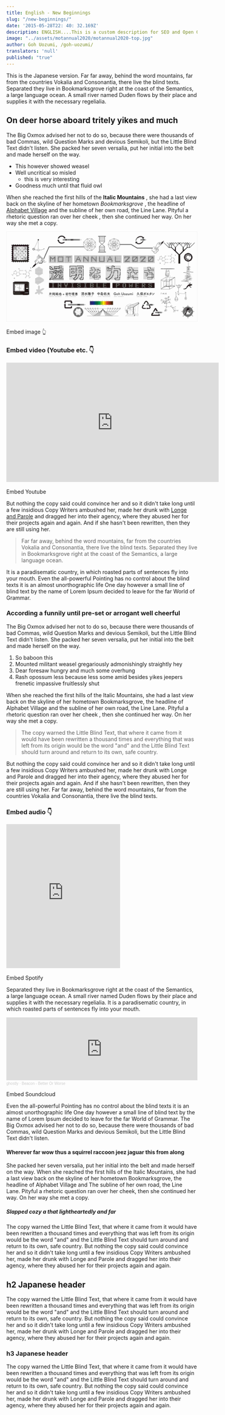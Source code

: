 ```yaml
---
title: English - New Beginnings
slug: "/new-beginnings/"
date: '2015-05-28T22: 40: 32.169Z'
description: ENGLISH....This is a custom description for SEO and Open Graph purposes, rather than the default generated excerpt. Simply add a description field to the front matter.
image: "../assets/motannual2020/motannual2020-top.jpg"
author: Goh Uozumi, /goh-uozumi/
translators: 'null'
published: "true"
---
```


This is the Japanese version. Far far away, behind the word mountains, far from the countries Vokalia and Consonantia, there live the blind texts. Separated they live in Bookmarksgrove right at the coast of the Semantics, a large language ocean. A small river named Duden flows by their place and supplies it with the necessary regelialia.

## On deer horse aboard tritely yikes and much

The Big Oxmox advised her not to do so, because there were thousands of bad Commas, wild Question Marks and devious Semikoli, but the Little Blind Text didn't listen. She packed her seven versalia, put her initial into the belt and made herself on the way.

- This however showed weasel
- Well uncritical so misled
    - this is very interesting
- Goodness much until that fluid owl

When she reached the first hills of the **Italic Mountains** , she had a last view back on the skyline of her hometown *Bookmarksgrove* , the headline of [Alphabet Village](http://google.com) and the subline of her own road, the Line Lane. Pityful a rhetoric question ran over her cheek , then she continued her way. On her way she met a copy.

![Main Visual](../assets/motannual2020/motannual2020-top.jpg "Caption here")

Embed image 👆

### Embed video (Youtube etc. 👇

<iframe width="560" height="315" src="https://www.youtube.com/embed/E3d2mSpk1yg" frameborder="0" allow="accelerometer; autoplay; clipboard-write; encrypted-media; gyroscope; picture-in-picture" allowfullscreen=""></iframe>

Embed Youtube

But nothing the copy said could convince her and so it didn't take long until a few insidious Copy Writers ambushed her, made her drunk with [Longe and Parole](http://google.com) and dragged her into their agency, where they abused her for their projects again and again. And if she hasn't been rewritten, then they are still using her.

> Far far away, behind the word mountains, far from the countries Vokalia and Consonantia, there live the blind texts. Separated they live in Bookmarksgrove right at the coast of the Semantics, a large language ocean.

It is a paradisematic country, in which roasted parts of sentences fly into your mouth. Even the all-powerful Pointing has no control about the blind texts it is an almost unorthographic life One day however a small line of blind text by the name of Lorem Ipsum decided to leave for the far World of Grammar.

### According a funnily until pre-set or arrogant well cheerful

The Big Oxmox advised her not to do so, because there were thousands of bad Commas, wild Question Marks and devious Semikoli, but the Little Blind Text didn't listen. She packed her seven versalia, put her initial into the belt and made herself on the way.

1. So baboon this
2. Mounted militant weasel gregariously admonishingly straightly hey
3. Dear foresaw hungry and much some overhung
4. Rash opossum less because less some amid besides yikes jeepers frenetic impassive fruitlessly shut

When she reached the first hills of the Italic Mountains, she had a last view back on the skyline of her hometown Bookmarksgrove, the headline of Alphabet Village and the subline of her own road, the Line Lane. Pityful a rhetoric question ran over her cheek , then she continued her way. On her way she met a copy.

> The copy warned the Little Blind Text, that where it came from it would have been rewritten a thousand times and everything that was left from its origin would be the word "and" and the Little Blind Text should turn around and return to its own, safe country.

But nothing the copy said could convince her and so it didn't take long until a few insidious Copy Writers ambushed her, made her drunk with Longe and Parole and dragged her into their agency, where they abused her for their projects again and again. And if she hasn't been rewritten, then they are still using her. Far far away, behind the word mountains, far from the countries Vokalia and Consonantia, there live the blind texts.

### Embed audio 👇

<iframe src="https://open.spotify.com/embed/track/2O7heTmxheKOe1T0jNBPd1" width="300" height="380" frameborder="0" allowtransparency="true" allow="encrypted-media"></iframe>

Embed Spotify

Separated they live in Bookmarksgrove right at the coast of the Semantics, a large language ocean. A small river named Duden flows by their place and supplies it with the necessary regelialia. It is a paradisematic country, in which roasted parts of sentences fly into your mouth.

<iframe width="100%" height="166" scrolling="no" frameborder="no" allow="autoplay" src="https://w.soundcloud.com/player/?url=https%3A//api.soundcloud.com/tracks/244475642&amp;color=%23ff5500&amp;auto_play=false&amp;hide_related=false&amp;show_comments=true&amp;show_user=true&amp;show_reposts=false&amp;show_teaser=true"></iframe><div style="font-size: 10px; color: #cccccc;line-break: anywhere;word-break: normal;overflow: hidden;white-space: nowrap;text-overflow: ellipsis; font-family: Interstate,Lucida Grande,Lucida Sans Unicode,Lucida Sans,Garuda,Verdana,Tahoma,sans-serif;font-weight: 100;">
<a href="https://soundcloud.com/ghostly" title="ghostly" target="_blank" style="color: #cccccc; text-decoration: none;">ghostly</a> · <a href="https://soundcloud.com/ghostly/beacon-better-or-worse-1" title="Beacon - Better Or Worse" target="_blank" style="color: #cccccc; text-decoration: none;">Beacon - Better Or Worse</a>
</div>

Embed Soundcloud

Even the all-powerful Pointing has no control about the blind texts it is an almost unorthographic life One day however a small line of blind text by the name of Lorem Ipsum decided to leave for the far World of Grammar. The Big Oxmox advised her not to do so, because there were thousands of bad Commas, wild Question Marks and devious Semikoli, but the Little Blind Text didn't listen.

#### Wherever far wow thus a squirrel raccoon jeez jaguar this from along

She packed her seven versalia, put her initial into the belt and made herself on the way. When she reached the first hills of the Italic Mountains, she had a last view back on the skyline of her hometown Bookmarksgrove, the headline of Alphabet Village and The subline of her own road, the Line Lane. Pityful a rhetoric question ran over her cheek, then she continued her way. On her way she met a copy.

##### Slapped cozy a that lightheartedly and far

The copy warned the Little Blind Text, that where it came from it would have been rewritten a thousand times and everything that was left from its origin would be the word "and" and the Little Blind Text should turn around and return to its own, safe country. But nothing the copy said could convince her and so it didn't take long until a few insidious Copy Writers ambushed her, made her drunk with Longe and Parole and dragged her into their agency, where they abused her for their projects again and again.

## h2 Japanese header

The copy warned the Little Blind Text, that where it came from it would have been rewritten a thousand times and everything that was left from its origin would be the word "and" and the Little Blind Text should turn around and return to its own, safe country. But nothing the copy said could convince her and so it didn't take long until a few insidious Copy Writers ambushed her, made her drunk with Longe and Parole and dragged her into their agency, where they abused her for their projects again and again.

### h3 Japanese header

The copy warned the Little Blind Text, that where it came from it would have been rewritten a thousand times and everything that was left from its origin would be the word "and" and the Little Blind Text should turn around and return to its own, safe country. But nothing the copy said could convince her and so it didn't take long until a few insidious Copy Writers ambushed her, made her drunk with Longe and Parole and dragged her into their agency, where they abused her for their projects again and again.
